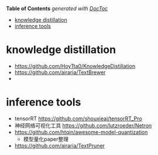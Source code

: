 <!-- START doctoc generated TOC please keep comment here to allow auto update -->
<!-- DON'T EDIT THIS SECTION, INSTEAD RE-RUN doctoc TO UPDATE -->
**Table of Contents**  *generated with [DocToc](https://github.com/thlorenz/doctoc)*

- [knowledge distillation](#knowledge-distillation)
- [inference tools](#inference-tools)

<!-- END doctoc generated TOC please keep comment here to allow auto update -->


# knowledge distillation
- https://github.com/HoyTta0/KnowledgeDistillation
- https://github.com/airaria/TextBrewer
- 

# inference tools
- tensorRT https://github.com/shouxieai/tensorRT_Pro
- 神经网络可视化工具 https://github.com/lutzroeder/Netron
- https://github.com/htqin/awesome-model-quantization
  - 模型量化paper整理
- https://github.com/airaria/TextPruner




